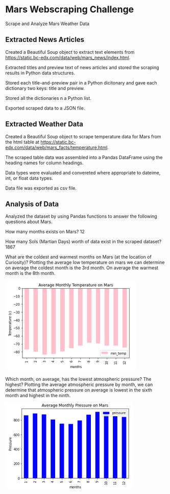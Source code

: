 # Mars Webscraping Challenge
Scrape and Analyze Mars Weather Data 

## Extracted News Articles 
Created a Beautiful Soup object to extract text elements from https://static.bc-edx.com/data/web/mars_news/index.html.

Extracted titles and preview text of news articles and stored the scraping results in Python data structures.

Stored each title-and-preview pair in a Python dicitonary and gave each dictionary two keys: title and preview.

Stored all the dictionaries n a Python list.

Exported scraped data to a JSON file.

## Extracted Weather Data
Created a Beautiful Soup object to scrape temperature data for Mars from the html table at https://static.bc-edx.com/data/web/mars_facts/temperature.html.

The scraped table data was assembled into a Pandas DataFrame using the heading names for column headings.

Data types were evaluated and convereted where appropriate to dateime, int, or float data types.

Data file was exported as csv file.

## Analysis of Data
Analyzed the dataset by using Pandas functions to answer the following questions about Mars.

How many months exists on Mars? 
12

How many Sols (Martian Days) worth of data exist in the scraped dataset? 
1867

What are the coldest and warmest months on Mars (at the location of Curiosity)? 
Plotting the average low temperature on mars we can determine on average the coldest month is the 3rd month. On average the warmest month is the 8th month.

![avg_low-tempertuare on Mars](https://github.com/nancygmz/web_scraping_challenge/blob/main/graphs/avg_temp.png)

Which month, on average, has the lowest atmospheric pressure? The highest?
Plotting the average atmospheric pressure by month, we can determine that atmospheric pressure on average is lowest in the sixth month and highest in the ninth.

![avg_pressure on Mars](https://github.com/nancygmz/web_scraping_challenge/blob/main/graphs/avg_pressure.png)
